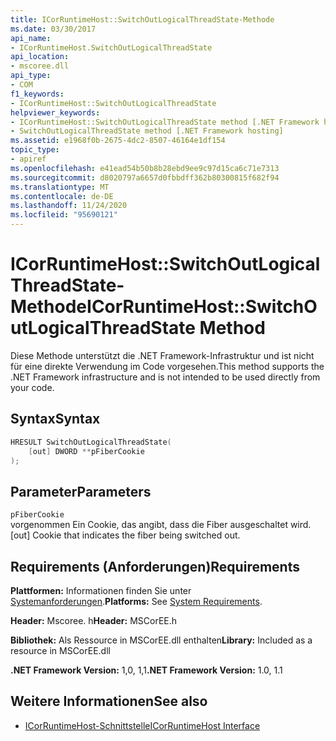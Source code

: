 ```yaml
---
title: ICorRuntimeHost::SwitchOutLogicalThreadState-Methode
ms.date: 03/30/2017
api_name:
- ICorRuntimeHost.SwitchOutLogicalThreadState
api_location:
- mscoree.dll
api_type:
- COM
f1_keywords:
- ICorRuntimeHost::SwitchOutLogicalThreadState
helpviewer_keywords:
- ICorRuntimeHost::SwitchOutLogicalThreadState method [.NET Framework hosting]
- SwitchOutLogicalThreadState method [.NET Framework hosting]
ms.assetid: e1968f0b-2675-4dc2-8507-46164e1df154
topic_type:
- apiref
ms.openlocfilehash: e41ead54b50b8b28ebd9ee9c97d15ca6c71e7313
ms.sourcegitcommit: d8020797a6657d0fbbdff362b80300815f682f94
ms.translationtype: MT
ms.contentlocale: de-DE
ms.lasthandoff: 11/24/2020
ms.locfileid: "95690121"
---
```

# <a name="icorruntimehostswitchoutlogicalthreadstate-method"></a><span data-ttu-id="8a90c-102">ICorRuntimeHost::SwitchOutLogicalThreadState-Methode</span><span class="sxs-lookup"><span data-stu-id="8a90c-102">ICorRuntimeHost::SwitchOutLogicalThreadState Method</span></span>

<span data-ttu-id="8a90c-103">Diese Methode unterstützt die .NET Framework-Infrastruktur und ist nicht für eine direkte Verwendung im Code vorgesehen.</span><span class="sxs-lookup"><span data-stu-id="8a90c-103">This method supports the .NET Framework infrastructure and is not intended to be used directly from your code.</span></span>  
  
## <a name="syntax"></a><span data-ttu-id="8a90c-104">Syntax</span><span class="sxs-lookup"><span data-stu-id="8a90c-104">Syntax</span></span>  
  
```cpp  
HRESULT SwitchOutLogicalThreadState(  
    [out] DWORD **pFiberCookie  
);  
```  
  
## <a name="parameters"></a><span data-ttu-id="8a90c-105">Parameter</span><span class="sxs-lookup"><span data-stu-id="8a90c-105">Parameters</span></span>  

 `pFiberCookie`  
 <span data-ttu-id="8a90c-106">vorgenommen Ein Cookie, das angibt, dass die Fiber ausgeschaltet wird.</span><span class="sxs-lookup"><span data-stu-id="8a90c-106">[out] Cookie that indicates the fiber being switched out.</span></span>  
  
## <a name="requirements"></a><span data-ttu-id="8a90c-107">Requirements (Anforderungen)</span><span class="sxs-lookup"><span data-stu-id="8a90c-107">Requirements</span></span>  

 <span data-ttu-id="8a90c-108">**Plattformen:** Informationen finden Sie unter [Systemanforderungen](../../get-started/system-requirements.md).</span><span class="sxs-lookup"><span data-stu-id="8a90c-108">**Platforms:** See [System Requirements](../../get-started/system-requirements.md).</span></span>  
  
 <span data-ttu-id="8a90c-109">**Header:** Mscoree. h</span><span class="sxs-lookup"><span data-stu-id="8a90c-109">**Header:** MSCorEE.h</span></span>  
  
 <span data-ttu-id="8a90c-110">**Bibliothek:** Als Ressource in MSCorEE.dll enthalten</span><span class="sxs-lookup"><span data-stu-id="8a90c-110">**Library:** Included as a resource in MSCorEE.dll</span></span>  
  
 <span data-ttu-id="8a90c-111">**.NET Framework Version:** 1,0, 1,1</span><span class="sxs-lookup"><span data-stu-id="8a90c-111">**.NET Framework Version:** 1.0, 1.1</span></span>  
  
## <a name="see-also"></a><span data-ttu-id="8a90c-112">Weitere Informationen</span><span class="sxs-lookup"><span data-stu-id="8a90c-112">See also</span></span>

- [<span data-ttu-id="8a90c-113">ICorRuntimeHost-Schnittstelle</span><span class="sxs-lookup"><span data-stu-id="8a90c-113">ICorRuntimeHost Interface</span></span>](icorruntimehost-interface.md)
